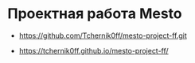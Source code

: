 # Проектная работа Mesto

* https://github.com/Tchernik0ff/mesto-project-ff.git

* https://tchernik0ff.github.io/mesto-project-ff/